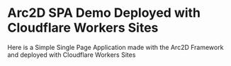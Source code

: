 # Arc2D SPA Demo Deployed with Cloudflare Workers Sites
Here is a Simple Single Page Application made with the Arc2D Framework and deployed with Cloudflare Workers Sites
